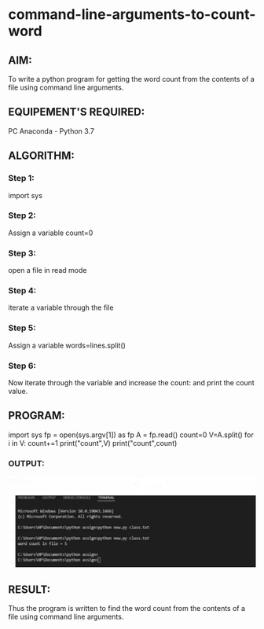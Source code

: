 # command-line-arguments-to-count-word
## AIM:
To write a python program for getting the word count from the contents of a file using command line arguments.
## EQUIPEMENT'S REQUIRED: 
PC
Anaconda - Python 3.7
## ALGORITHM: 
### Step 1:
import sys
### Step 2: 
 Assign a variable count=0
### Step 3: 
open a file in read mode
### Step 4:  
iterate a variable through the file
### Step 5: 
Assign a variable words=lines.split()
### Step 6: 
Now iterate through the variable and increase the count: and print the count value.
## PROGRAM:
import sys
fp = open(sys.argv[1]) as fp
A = fp.read()
    count=0
    V=A.split()
    for i in V:
        count+=1 
print("count",V)
print("count",count)

### OUTPUT:

![output](./cl1.png)

## RESULT:
Thus the program is written to find the word count from the contents of a file using command line arguments.
